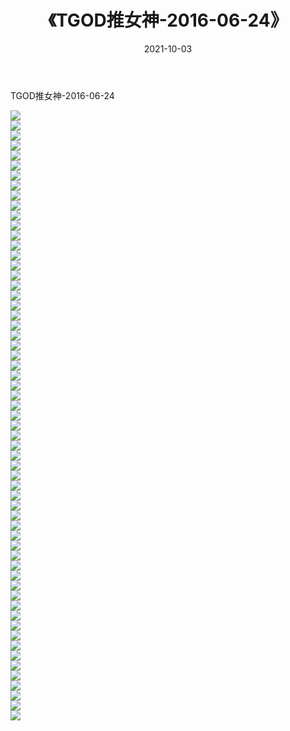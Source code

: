 ﻿---
layout: post
title:  《TGOD推女神-2016-06-24》
date:   2021-10-03
img: http://img.660000.xyz/Sharelink/网络美图/2021/TGOD推女神-2016-06-24/000.jpg
categories: [美女, 清纯, 唯美]
---

TGOD推女神-2016-06-24

  ![](http://img.660000.xyz/Sharelink/网络美图/2021/TGOD推女神-2016-06-24/001.jpg) <br> ![](http://img.660000.xyz/Sharelink/网络美图/2021/TGOD推女神-2016-06-24/002.jpg) <br> ![](http://img.660000.xyz/Sharelink/网络美图/2021/TGOD推女神-2016-06-24/003.jpg) <br> ![](http://img.660000.xyz/Sharelink/网络美图/2021/TGOD推女神-2016-06-24/004.jpg) <br> ![](http://img.660000.xyz/Sharelink/网络美图/2021/TGOD推女神-2016-06-24/005.jpg) <br> ![](http://img.660000.xyz/Sharelink/网络美图/2021/TGOD推女神-2016-06-24/006.jpg) <br> ![](http://img.660000.xyz/Sharelink/网络美图/2021/TGOD推女神-2016-06-24/007.jpg) <br> ![](http://img.660000.xyz/Sharelink/网络美图/2021/TGOD推女神-2016-06-24/008.jpg) <br> ![](http://img.660000.xyz/Sharelink/网络美图/2021/TGOD推女神-2016-06-24/009.jpg) <br> ![](http://img.660000.xyz/Sharelink/网络美图/2021/TGOD推女神-2016-06-24/010.jpg) <br> ![](http://img.660000.xyz/Sharelink/网络美图/2021/TGOD推女神-2016-06-24/011.jpg) <br> ![](http://img.660000.xyz/Sharelink/网络美图/2021/TGOD推女神-2016-06-24/012.jpg) <br> ![](http://img.660000.xyz/Sharelink/网络美图/2021/TGOD推女神-2016-06-24/013.jpg) <br> ![](http://img.660000.xyz/Sharelink/网络美图/2021/TGOD推女神-2016-06-24/014.jpg) <br> ![](http://img.660000.xyz/Sharelink/网络美图/2021/TGOD推女神-2016-06-24/015.jpg) <br> ![](http://img.660000.xyz/Sharelink/网络美图/2021/TGOD推女神-2016-06-24/016.jpg) <br> ![](http://img.660000.xyz/Sharelink/网络美图/2021/TGOD推女神-2016-06-24/017.jpg) <br> ![](http://img.660000.xyz/Sharelink/网络美图/2021/TGOD推女神-2016-06-24/018.jpg) <br> ![](http://img.660000.xyz/Sharelink/网络美图/2021/TGOD推女神-2016-06-24/019.jpg) <br> ![](http://img.660000.xyz/Sharelink/网络美图/2021/TGOD推女神-2016-06-24/020.jpg) <br> ![](http://img.660000.xyz/Sharelink/网络美图/2021/TGOD推女神-2016-06-24/021.jpg) <br> ![](http://img.660000.xyz/Sharelink/网络美图/2021/TGOD推女神-2016-06-24/022.jpg) <br> ![](http://img.660000.xyz/Sharelink/网络美图/2021/TGOD推女神-2016-06-24/023.jpg) <br> ![](http://img.660000.xyz/Sharelink/网络美图/2021/TGOD推女神-2016-06-24/024.jpg) <br> ![](http://img.660000.xyz/Sharelink/网络美图/2021/TGOD推女神-2016-06-24/025.jpg) <br> ![](http://img.660000.xyz/Sharelink/网络美图/2021/TGOD推女神-2016-06-24/026.jpg) <br> ![](http://img.660000.xyz/Sharelink/网络美图/2021/TGOD推女神-2016-06-24/027.jpg) <br> ![](http://img.660000.xyz/Sharelink/网络美图/2021/TGOD推女神-2016-06-24/028.jpg) <br> ![](http://img.660000.xyz/Sharelink/网络美图/2021/TGOD推女神-2016-06-24/029.jpg) <br> ![](http://img.660000.xyz/Sharelink/网络美图/2021/TGOD推女神-2016-06-24/030.jpg) <br> ![](http://img.660000.xyz/Sharelink/网络美图/2021/TGOD推女神-2016-06-24/031.jpg) <br> ![](http://img.660000.xyz/Sharelink/网络美图/2021/TGOD推女神-2016-06-24/032.jpg) <br> ![](http://img.660000.xyz/Sharelink/网络美图/2021/TGOD推女神-2016-06-24/033.jpg) <br> ![](http://img.660000.xyz/Sharelink/网络美图/2021/TGOD推女神-2016-06-24/034.jpg) <br> ![](http://img.660000.xyz/Sharelink/网络美图/2021/TGOD推女神-2016-06-24/035.jpg) <br> ![](http://img.660000.xyz/Sharelink/网络美图/2021/TGOD推女神-2016-06-24/036.jpg) <br> ![](http://img.660000.xyz/Sharelink/网络美图/2021/TGOD推女神-2016-06-24/037.jpg) <br> ![](http://img.660000.xyz/Sharelink/网络美图/2021/TGOD推女神-2016-06-24/038.jpg) <br> ![](http://img.660000.xyz/Sharelink/网络美图/2021/TGOD推女神-2016-06-24/039.jpg) <br> ![](http://img.660000.xyz/Sharelink/网络美图/2021/TGOD推女神-2016-06-24/040.jpg) <br> ![](http://img.660000.xyz/Sharelink/网络美图/2021/TGOD推女神-2016-06-24/041.jpg) <br> ![](http://img.660000.xyz/Sharelink/网络美图/2021/TGOD推女神-2016-06-24/042.jpg) <br> ![](http://img.660000.xyz/Sharelink/网络美图/2021/TGOD推女神-2016-06-24/043.jpg) <br> ![](http://img.660000.xyz/Sharelink/网络美图/2021/TGOD推女神-2016-06-24/044.jpg) <br> ![](http://img.660000.xyz/Sharelink/网络美图/2021/TGOD推女神-2016-06-24/045.jpg) <br> ![](http://img.660000.xyz/Sharelink/网络美图/2021/TGOD推女神-2016-06-24/046.jpg) <br> ![](http://img.660000.xyz/Sharelink/网络美图/2021/TGOD推女神-2016-06-24/047.jpg) <br> ![](http://img.660000.xyz/Sharelink/网络美图/2021/TGOD推女神-2016-06-24/048.jpg) <br> ![](http://img.660000.xyz/Sharelink/网络美图/2021/TGOD推女神-2016-06-24/049.jpg) <br> ![](http://img.660000.xyz/Sharelink/网络美图/2021/TGOD推女神-2016-06-24/050.jpg) <br> ![](http://img.660000.xyz/Sharelink/网络美图/2021/TGOD推女神-2016-06-24/051.jpg) <br> ![](http://img.660000.xyz/Sharelink/网络美图/2021/TGOD推女神-2016-06-24/052.jpg) <br> ![](http://img.660000.xyz/Sharelink/网络美图/2021/TGOD推女神-2016-06-24/053.jpg) <br> ![](http://img.660000.xyz/Sharelink/网络美图/2021/TGOD推女神-2016-06-24/054.jpg) <br> ![](http://img.660000.xyz/Sharelink/网络美图/2021/TGOD推女神-2016-06-24/055.jpg) <br> ![](http://img.660000.xyz/Sharelink/网络美图/2021/TGOD推女神-2016-06-24/056.jpg) <br> ![](http://img.660000.xyz/Sharelink/网络美图/2021/TGOD推女神-2016-06-24/057.jpg) <br> ![](http://img.660000.xyz/Sharelink/网络美图/2021/TGOD推女神-2016-06-24/058.jpg) <br> ![](http://img.660000.xyz/Sharelink/网络美图/2021/TGOD推女神-2016-06-24/059.jpg) <br> ![](http://img.660000.xyz/Sharelink/网络美图/2021/TGOD推女神-2016-06-24/060.jpg) <br> ![](http://img.660000.xyz/Sharelink/网络美图/2021/TGOD推女神-2016-06-24/061.jpg) <br>